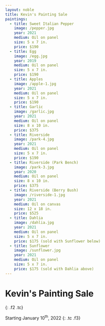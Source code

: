 ```yaml
---
layout: noble
title: Kevin's Painting Sale
paintings:
  - title: Sweet Italian Pepper
    image: /pepper.jpg
    year: 2021
    medium: Oil on panel
    size: 5 x 7 in.
    price: $190
  - title: Egg
    image: /egg.jpg
    year: 2019
    medium: Oil on panel
    size: 5 x 7 in.
    price: $190
  - title: Apples
    image: /apple-1.jpg
    year: 2021
    medium: Oil on panel
    size: 5 x 7 in.
    price: $190
  - title: Garlic
    image: /garlic.jpg
    year: 2021
    medium: Oil on panel
    size: 8 x 10 in.
    price: $375
  - title: Riverside
    image: /park-4.jpg
    year: 2021
    medium: Oil on panel
    size: 5 x 7 in.
    price: $190
  - title: Riverside (Park Bench)
    image: /park-3.jpg
    year: 2020
    medium: Oil on panel
    size: 8 x 10 in.
    price: $375
  - title: Riverside (Berry Bush)
    image: /riverside-1.jpg
    year: 2021
    medium: Oil on canvas
    size: 12 x 18 in.
    price: $525
  - title: Dahlia
    image: /dahlia.jpg
    year: 2021
    medium: Oil on panel
    size: 5 x 7 in.
    price: $175 (sold with Sunflower below)
  - title: Sunflower
    image: /sunflower.jpg
    year: 2021
    medium: Oil on panel
    size: 5 x 7 in.
    price: $175 (sold with Dahlia above)
---
```


# Kevin's Painting Sale
{: .f2 .tc}

Starting January 10<sup>th</sup>, 2022
{: .tc .f3}

<!-- Thank you for stopping by the gallery! I hope these paintings find a good home with you.
{: .measure .center}

**To reserve a painting, please send me an email using the link below each image.** US shipping will be between $10<sup>.00</sup> to $20<sup>.00</sup> depending on the painting size. International shipping will vary by location. All paintings will be framed. Please allow 6-8 weeks to ship—I hope to ship sooner, but with supply chain delays I may have challenges gathering materials and preparing paintings for shipping. This is also my first art sale so I expect to hit a few snags!
{: .measure .center}

{% for painting in page.paintings %}
<div class="mw6 center tc">
  <img class="mb3 ba b--white bw4" src="/img/{{ painting.image }}" alt="{{ painting.title }}" />
  <h2 class="mv0 f5 normal"><span class="i">{{ painting.title }}</span>, {{ painting.year }}</h2>
  <p>{{ painting.medium }}. {{ painting.size }}<br>{{ painting.price }}<br><a href="mailto:kevin.mcgillivray@me.com?subject=Painting Request: {{ painting.title }}">Request</a></p>
</div>
{% endfor %} -->
